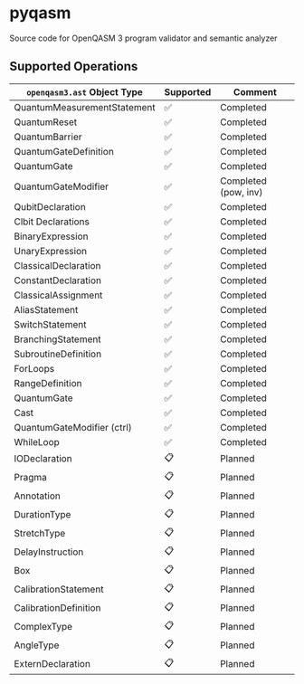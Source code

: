 # pyqasm

Source code for OpenQASM 3 program validator and semantic analyzer

## Supported Operations

| `openqasm3.ast` Object Type    | Supported   | Comment                |
| -------------------------------| ----------- | ---------------------- |
| QuantumMeasurementStatement    | ✅          | Completed              |
| QuantumReset                   | ✅          | Completed              |
| QuantumBarrier                 | ✅          | Completed              |
| QuantumGateDefinition          | ✅          | Completed              |
| QuantumGate                    | ✅          | Completed              |
| QuantumGateModifier            | ✅          | Completed (pow, inv)   |
| QubitDeclaration               | ✅          | Completed              |
| Clbit Declarations             | ✅          | Completed              |
| BinaryExpression               | ✅          | Completed              | 
| UnaryExpression                | ✅          | Completed              |
| ClassicalDeclaration           | ✅          | Completed              |
| ConstantDeclaration            | ✅          | Completed              |
| ClassicalAssignment            | ✅          | Completed              |
| AliasStatement                 | ✅          | Completed              |
| SwitchStatement                | ✅          | Completed              |
| BranchingStatement             | ✅          | Completed              |
| SubroutineDefinition           | ✅          | Completed              |
| ForLoops                       | ✅          | Completed              |
| RangeDefinition                | ✅          | Completed              |
| QuantumGate                    | ✅          | Completed              |
| Cast                           | ✅          | Completed              |
| QuantumGateModifier (ctrl)     | ✅          | Completed              |
| WhileLoop                      | ✅          | Completed              |
| IODeclaration                  | 📋          | Planned                |
| Pragma                         | 📋          | Planned                |
| Annotation                     | 📋          | Planned                |
| DurationType                   | 📋          | Planned                |
| StretchType                    | 📋          | Planned                |
| DelayInstruction               | 📋          | Planned                |
| Box                            | 📋          | Planned                |
| CalibrationStatement           | 📋          | Planned                |
| CalibrationDefinition          | 📋          | Planned                |
| ComplexType                    | 📋          | Planned                |
| AngleType                      | 📋          | Planned                |
| ExternDeclaration              | 📋          | Planned                |
